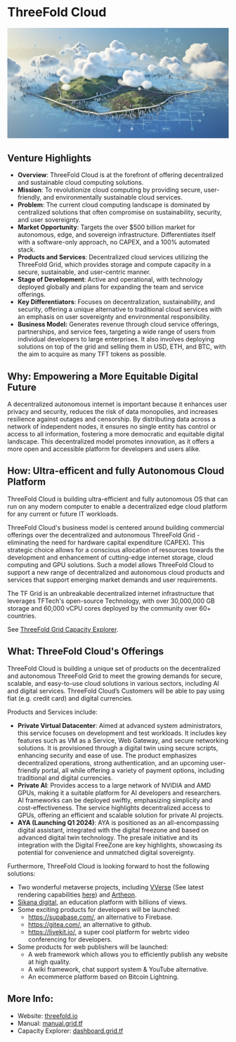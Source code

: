 # ThreeFold Cloud

![](img/threefold_cloud.png)

## Venture Highlights

- **Overview**: ThreeFold Cloud is at the forefront of offering decentralized and sustainable cloud computing solutions.
- **Mission**: To revolutionize cloud computing by providing secure, user-friendly, and environmentally sustainable cloud services.
- **Problem**: The current cloud computing landscape is dominated by centralized solutions that often compromise on sustainability, security, and user sovereignty.
- **Market Opportunity**: Targets the over $500 billion market for autonomous, edge, and sovereign infrastructure. Differentiates itself with a software-only approach, no CAPEX, and a 100% automated stack.
- **Products and Services**: Decentralized cloud services utilizing the ThreeFold Grid, which provides storage and compute capacity in a secure, sustainable, and user-centric manner.
- **Stage of Development**: Active and operational, with technology deployed globally and plans for expanding the team and service offerings.
- **Key Differentiators**: Focuses on decentralization, sustainability, and security, offering a unique alternative to traditional cloud services with an emphasis on user sovereignty and environmental responsibility.
- **Business Model:** Generates revenue through cloud service offerings, partnerships, and service fees, targeting a wide range of users from individual developers to large enterprises. It also involves deploying solutions on top of the grid and selling them in USD, ETH, and BTC, with the aim to acquire as many TFT tokens as possible.

## Why: Empowering a More Equitable Digital Future

A decentralized autonomous internet is important because it enhances user privacy and security, reduces the risk of data monopolies, and increases resilience against outages and censorship. By distributing data across a network of independent nodes, it ensures no single entity has control or access to all information, fostering a more democratic and equitable digital landscape. This decentralized model promotes innovation, as it offers a more open and accessible platform for developers and users alike.

## How: Ultra-efficent and fully Autonomous Cloud Platform

ThreeFold Cloud is building ultra-efficient and fully autonomous OS that can run on any modern computer to enable a decentralized edge cloud platform for any current or future IT workloads.

ThreeFold Cloud's business model is centered around building commercial offerings over the decentralized and autonomous ThreeFold Grid - eliminating the need for hardware capital expenditure (CAPEX). This strategic choice allows for a conscious allocation of resources towards the development and enhancement of cutting-edge internet storage, cloud computing and GPU solutions. Such a model allows ThreeFold Cloud to support a new range of decentralized and autonomous cloud products and services that support emerging market demands and user requirements. 

The TF Grid is an unbreakable decentralized internet infrastructure that leverages TFTech's open-source Technology, with over 30,000,000 GB storage and 60,000 vCPU cores deployed by the community over 60+ countries. 

See [ThreeFold Grid Capacity Explorer](https://dashboard.grid.tf/explorer/statistics). 

## What: ThreeFold Cloud's Offerings

ThreeFold Cloud is building a unique set of products on the decentralized and autonomous ThreeFold Grid to meet the growing demands for secure, scalable, and easy-to-use cloud solutions in various sectors, including AI and digital services. ThreeFold Cloud’s Customers will be able to pay using fiat (e.g. credit card) and digital currencies. 

Products and Services include: 

- **Private Virtual Datacenter**: Aimed at advanced system administrators, this service focuses on development and test workloads. It includes key features such as VM as a Service, Web Gateway, and secure networking solutions. It is provisioned through a digital twin using secure scripts, enhancing security and ease of use. The product emphasizes decentralized operations, strong authentication, and an upcoming user-friendly portal, all while offering a variety of payment options, including traditional and digital currencies.
- **Private AI**: Provides access to a large network of NVIDIA and AMD GPUs, making it a suitable platform for AI developers and researchers. AI frameworks can be deployed swiftly, emphasizing simplicity and cost-effectiveness. The service highlights decentralized access to GPUs, offering an efficient and scalable solution for private AI projects.
- **AYA (Launching Q1 2024)**: AYA is positioned as an all-encompassing digital assistant, integrated with the digital freezone and based on advanced digital twin technology. The presale initiative and its integration with the Digital FreeZone are key highlights, showcasing its potential for convenience and unmatched digital sovereignty.

Furthermore, ThreeFold Cloud is looking forward to host the following solutions:
- Two wonderful metaverse projects, including [VVerse](https://www.vverse.co/) (See latest rendering capabilities [here](https://vimeo.com/888463280/1cd23bf165?share=copy)) and [Artheon](https://threefold.io/partners/artheon/).  
- [Sikana digital](sikana.tv), an education platform with billions of views. 
- Some exciting products for developers will be launched:
  - https://supabase.com/, an alternative to Firebase.
  - https://gitea.com/, an alternative to github.
  - https://livekit.io/, a super cool platform for webrtc video conferencing for developers.
- Some products for web publishers will be launched:
  - A web framework which allows you to efficiently publish any website at high quality.
  - A wiki framework, chat support system & YouTube alternative.
  - An ecommerce platform based on Bitcoin Lightning.

## More Info:

- Website: [threefold.io](https://threefold.io)<br/>
- Manual: [manual.grid.tf](https://manual.grid.tf)<br/>
- Capacity Explorer: [dashboard.grid.tf](https://dashboard.grid.tf/explorer/statistics)

